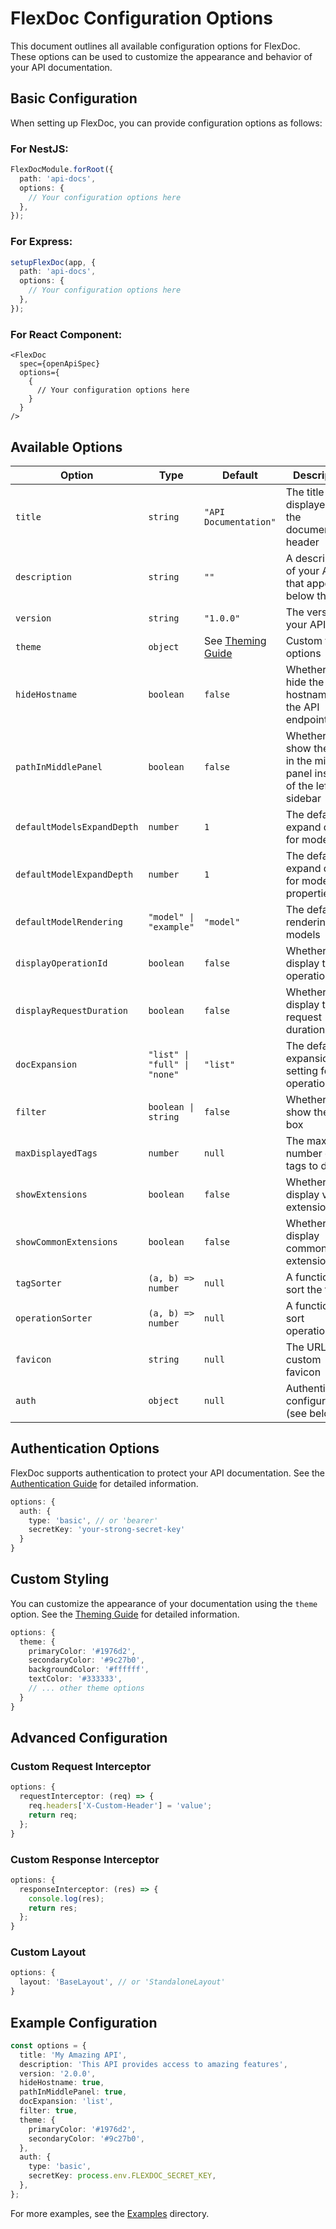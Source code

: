 # FlexDoc Configuration Options

This document outlines all available configuration options for FlexDoc. These options can be used to customize the appearance and behavior of your API documentation.

## Basic Configuration

When setting up FlexDoc, you can provide configuration options as follows:

### For NestJS:

```typescript
FlexDocModule.forRoot({
  path: 'api-docs',
  options: {
    // Your configuration options here
  },
});
```

### For Express:

```typescript
setupFlexDoc(app, {
  path: 'api-docs',
  options: {
    // Your configuration options here
  },
});
```

### For React Component:

```tsx
<FlexDoc
  spec={openApiSpec}
  options={
    {
      // Your configuration options here
    }
  }
/>
```

## Available Options

| Option                     | Type                         | Default                           | Description                                                              |
| -------------------------- | ---------------------------- | --------------------------------- | ------------------------------------------------------------------------ |
| `title`                    | `string`                     | `"API Documentation"`             | The title displayed in the documentation header                          |
| `description`              | `string`                     | `""`                              | A description of your API that appears below the title                   |
| `version`                  | `string`                     | `"1.0.0"`                         | The version of your API                                                  |
| `theme`                    | `object`                     | See [Theming Guide](./theming.md) | Custom theme options                                                     |
| `hideHostname`             | `boolean`                    | `false`                           | Whether to hide the hostname in the API endpoints                        |
| `pathInMiddlePanel`        | `boolean`                    | `false`                           | Whether to show the path in the middle panel instead of the left sidebar |
| `defaultModelsExpandDepth` | `number`                     | `1`                               | The default expand depth for models                                      |
| `defaultModelExpandDepth`  | `number`                     | `1`                               | The default expand depth for model properties                            |
| `defaultModelRendering`    | `"model" \| "example"`       | `"model"`                         | The default rendering for models                                         |
| `displayOperationId`       | `boolean`                    | `false`                           | Whether to display the operation ID                                      |
| `displayRequestDuration`   | `boolean`                    | `false`                           | Whether to display the request duration                                  |
| `docExpansion`             | `"list" \| "full" \| "none"` | `"list"`                          | The default expansion setting for the operations                         |
| `filter`                   | `boolean \| string`          | `false`                           | Whether to show the filter box                                           |
| `maxDisplayedTags`         | `number`                     | `null`                            | The maximum number of tags to display                                    |
| `showExtensions`           | `boolean`                    | `false`                           | Whether to display vendor extensions                                     |
| `showCommonExtensions`     | `boolean`                    | `false`                           | Whether to display common extensions                                     |
| `tagSorter`                | `(a, b) => number`           | `null`                            | A function to sort the tags                                              |
| `operationSorter`          | `(a, b) => number`           | `null`                            | A function to sort operations                                            |
| `favicon`                  | `string`                     | `null`                            | The URL to a custom favicon                                              |
| `auth`                     | `object`                     | `null`                            | Authentication configuration (see below)                                 |

## Authentication Options

FlexDoc supports authentication to protect your API documentation. See the [Authentication Guide](../packages/backend/docs/authentication.md) for detailed information.

```typescript
options: {
  auth: {
    type: 'basic', // or 'bearer'
    secretKey: 'your-strong-secret-key'
  }
}
```

## Custom Styling

You can customize the appearance of your documentation using the `theme` option. See the [Theming Guide](./theming.md) for detailed information.

```typescript
options: {
  theme: {
    primaryColor: '#1976d2',
    secondaryColor: '#9c27b0',
    backgroundColor: '#ffffff',
    textColor: '#333333',
    // ... other theme options
  }
}
```

## Advanced Configuration

### Custom Request Interceptor

```typescript
options: {
  requestInterceptor: (req) => {
    req.headers['X-Custom-Header'] = 'value';
    return req;
  };
}
```

### Custom Response Interceptor

```typescript
options: {
  responseInterceptor: (res) => {
    console.log(res);
    return res;
  };
}
```

### Custom Layout

```typescript
options: {
  layout: 'BaseLayout', // or 'StandaloneLayout'
}
```

## Example Configuration

```typescript
const options = {
  title: 'My Amazing API',
  description: 'This API provides access to amazing features',
  version: '2.0.0',
  hideHostname: true,
  pathInMiddlePanel: true,
  docExpansion: 'list',
  filter: true,
  theme: {
    primaryColor: '#1976d2',
    secondaryColor: '#9c27b0',
  },
  auth: {
    type: 'basic',
    secretKey: process.env.FLEXDOC_SECRET_KEY,
  },
};
```

For more examples, see the [Examples](../packages/examples) directory.

